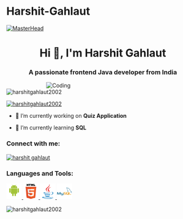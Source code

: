 # Harshit-Gahlaut

[![MasterHead](https://1.bp.blogspot.com/-7A4WynwLsMw/XbBpCXG8fHI/AAAAAAAAMt4/uOa1bpLskYgrwGbllhSu2SDj_Mig8SXJQCLcBGAsYHQ/s1600/2000_600px.gif)](https://rishavchanda.io)
<h1 align="center">Hi 👋, I'm Harshit Gahlaut</h1>
<h3 align="center">A passionate frontend Java developer from India</h3>
<img align="right" alt="Coding" width="400" src=https://user-images.githubusercontent.com/108945005/191071159-012b0005-bdb6-42c7-9a5c-f1ec500a947d.png
">

<p align="left"> <img src="https://komarev.com/ghpvc/?username=harshitgahlaut2002&label=Profile%20views&color=0e75b6&style=flat" alt="harshitgahlaut2002" /> </p>

<p align="left"> <a href="https://github.com/ryo-ma/github-profile-trophy"><img src="https://github-profile-trophy.vercel.app/?username=harshitgahlaut2002" alt="harshitgahlaut2002" /></a> </p>

- 🔭 I’m currently working on **Quiz Application**

- 🌱 I’m currently learning **SQL**

<h3 align="left">Connect with me:</h3>
<p align="left">
<a href="https://linkedin.com/in/harshit gahlaut" target="blank"><img align="center" src="https://raw.githubusercontent.com/rahuldkjain/github-profile-readme-generator/master/src/images/icons/Social/linked-in-alt.svg" alt="harshit gahlaut" height="30" width="40" /></a>
</p>

<h3 align="left">Languages and Tools:</h3>
<p align="left"> <a href="https://developer.android.com" target="_blank" rel="noreferrer"> <img src="https://raw.githubusercontent.com/devicons/devicon/master/icons/android/android-original-wordmark.svg" alt="android" width="40" height="40"/> </a> <a href="https://www.w3.org/html/" target="_blank" rel="noreferrer"> <img src="https://raw.githubusercontent.com/devicons/devicon/master/icons/html5/html5-original-wordmark.svg" alt="html5" width="40" height="40"/> </a> <a href="https://www.java.com" target="_blank" rel="noreferrer"> <img src="https://raw.githubusercontent.com/devicons/devicon/master/icons/java/java-original.svg" alt="java" width="40" height="40"/> </a> <a href="https://www.mysql.com/" target="_blank" rel="noreferrer"> <img src="https://raw.githubusercontent.com/devicons/devicon/master/icons/mysql/mysql-original-wordmark.svg" alt="mysql" width="40" height="40"/> </a> </p>

<p><img align="center" src="https://github-readme-stats.vercel.app/api/top-langs?username=harshitgahlaut2002&show_icons=true&locale=en&layout=compact" alt="harshitgahlaut2002" /></p>
